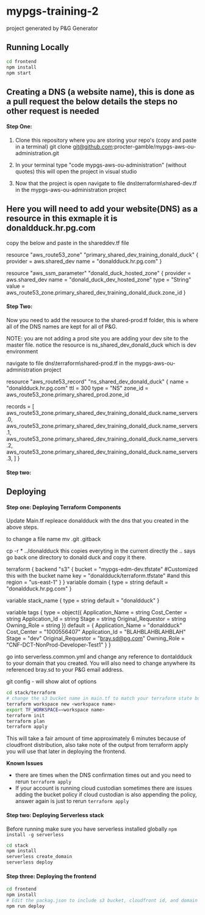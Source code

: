 # mypgs-training-2

project generated by P&G Generator

## Running Locally

```bash
cd frontend
npm install
npm start
```
## Creating a DNS (a website name), this is done as a pull request the below details the steps no other request is needed

#### Step One: 
1. Clone this repository where you are storing your repo's
(copy and paste in a terminal) git clone git@github.com:procter-gamble/mypgs-aws-ou-administration.git

2. In your terminal type "code mypgs-aws-ou-administration" (without quotes) this will open the project in visual studio

3.  Now that the project is open navigate to file dns\terraform\shared-dev.tf in the mypgs-aws-ou-administration project

Here you will need to add your website(DNS) as a resource in this exmaple it is donaldduck.hr.pg.com
---
copy the below and paste in the shareddev.tf file

resource "aws_route53_zone" "primary_shared_dev_training_donald_duck" {
  provider = aws.shared_dev
  name     = "donaldduck.hr.pg.com"
}

resource "aws_ssm_parameter" "donald_duck_hosted_zone" {
  provider = aws.shared_dev
  name     = "donald_duck_dev_hosted_zone"
  type     = "String"
  value    = aws_route53_zone.primary_shared_dev_training_donald_duck.zone_id
}

#### Step Two:

Now you need to add the resource to the shared-prod.tf folder, this is where all of the DNS names are kept for all of P&G.  

NOTE: you are not adding a prod site you are adding your dev site to the master file.  notice the resource is ns_shared_dev_donald_duck which is dev environment

navigate to file dns\terraform\shared-prod.tf in the mypgs-aws-ou-administration project

resource "aws_route53_record" "ns_shared_dev_donald_duck" {
  name    = "donaldduck.hr.pg.com"
  ttl     = 300
  type    = "NS"
  zone_id = aws_route53_zone.primary_shared_prod.zone_id

  records = [
    aws_route53_zone.primary_shared_dev_training_donald_duck.name_servers.0,
    aws_route53_zone.primary_shared_dev_training_donald_duck.name_servers.1,
    aws_route53_zone.primary_shared_dev_training_donald_duck.name_servers.2,
    aws_route53_zone.primary_shared_dev_training_donald_duck.name_servers.3,
  ]
}
#### Step two:
## Deploying

#### Step one: Deploying Terraform Components

Update Main.tf  repleace donaldduck with the dns that you created in the above steps.

to change a file name mv .git .gitback

cp -r * ../donaldduck this copies everyting in the current directly the .. says go back one directory to donald duck and copy it there.

terraform {
  backend "s3" {
    bucket = "mypgs-edm-dev.tfstate" #Customized this with the bucket name
    key    = "donaldduck/terraform.tfstate" #and this
    region = "us-east-1"
  }
}
variable domain {
  type    = string
  default = "donaldduck.hr.pg.com"
}

variable stack_name {
  type    = string
  default = "donaldduck"
}

variable tags {
  type = object({
    Application_Name   = string
    Cost_Center        = string
    Application_Id     = string
    Stage              = string
    Original_Requestor = string
    Owning_Role        = string
  })
  default = {
    Application_Name   = "donaldduck"
    Cost_Center        = "1000556407"
    Application_Id     = "BLAHBLAHBLAHBLAH"
    Stage              = "dev"
    Original_Requestor = "bray.sd@pg.com"
    Owning_Role        = "CNF-DCT-NonProd-Developer-Test1"
  }
}

go into serverless.common.yml and change any reference to dontaldduck to your domain that you created.  You will also need to change anywhere its referenced bray.sd to your P&G email address.

git config - will show alot of options

```bash
cd stack/terraform
# change the s3 bucket name in main.tf to match your terraform state bucket in the account. Unfortunately terraform does not allow you to use variables in the backend declaration.
terraform workspace new <workspace name>
export TF_WORKSPACE=<workspace name>
terraform init
terraform plan
terraform apply
```

This will take a fair amount of time approximately 6 minutes because of cloudfront distribution, also take note of the output from terraform apply you will use that later in deploying the frontend.

**Known Issues**

- there are times when the DNS confirmation times out and you need to rerun `terraform apply`
- If your account is running cloud custodian sometimes there are issues adding the bucket policy if cloud custodian is also appending the policy, answer again is just to rerun `terraform apply`

#### Step two: Deploying Serverless stack

Before running make sure you have serverless installed globally `npm install -g serverless`

```bash
cd stack
npm install
serverless create_domain
serverless deploy
```

#### Step three: Deploying the frontend

```bash
cd frontend
npm install
# Edit the packag.json to include s3 bucket, cloudfront id, and domain from terraform output
npm run deploy
```
